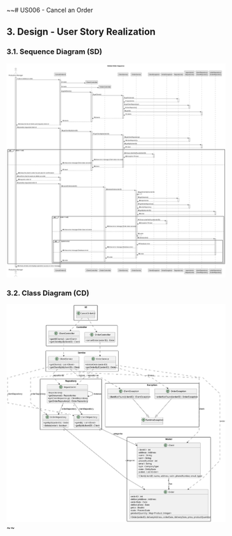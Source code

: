 ~~# US006 - Cancel an Order

## 3. Design - User Story Realization

### 3.1. Sequence Diagram (SD)

![Sequence Diagram](svg/us006-sequence-diagram.svg)

### 3.2. Class Diagram (CD)

![Class Diagram](svg/us006-class-diagram.svg)~~